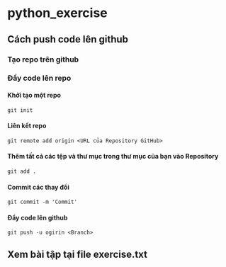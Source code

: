 # python_exercise
## Cách push code lên github
### Tạo repo trên github
###  Đẩy code lên repo
#### Khởi tạo một repo
```
git init
```
#### Liên kết repo
```
git remote add origin <URL của Repository GitHub>
```
#### Thêm tất cả các tệp và thư mục trong thư mục của bạn vào Repository
```
git add .
```
#### Commit các thay đổi
```
git commit -m 'Commit'
```
#### Đẩy code lên github
```
git push -u ogirin <Branch>
```

## Xem bài tập tại file exercise.txt
